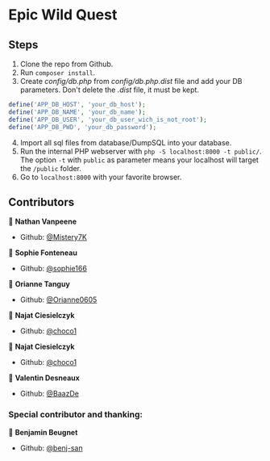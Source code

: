 # Epic Wild Quest

## Steps

1. Clone the repo from Github.
2. Run `composer install`.
3. Create *config/db.php* from *config/db.php.dist* file and add your DB parameters. Don't delete the *.dist* file, it must be kept.
```php
define('APP_DB_HOST', 'your_db_host');
define('APP_DB_NAME', 'your_db_name');
define('APP_DB_USER', 'your_db_user_wich_is_not_root');
define('APP_DB_PWD', 'your_db_password');
```
4. Import all sql files from database/DumpSQL into your database.
5. Run the internal PHP webserver with `php -S localhost:8000 -t public/`. The option `-t` with `public` as parameter means your localhost will target the `/public` folder.
6. Go to `localhost:8000` with your favorite browser.

## Contributors

👤 **Nathan Vanpeene**

- Github: [@Mistery7K](https://github.com/Mistery7K)

👤 **Sophie Fonteneau**

- Github: [@sophie166](https://github.com/sophie166)

👤 **Orianne Tanguy**

- Github: [@Orianne0605](https://github.com/Orianne0605)

👤 **Najat Ciesielczyk**

- Github: [@choco1](https://github.com/choco1)

👤 **Najat Ciesielczyk**

- Github: [@choco1](https://github.com/choco1)

👤 **Valentin Desneaux**

- Github: [@BaazDe](https://github.com/BaazDe)

### Special contributor and thanking:

👤 **Benjamin Beugnet**

- Github: [@benj-san](https://github.com/benj-san)



